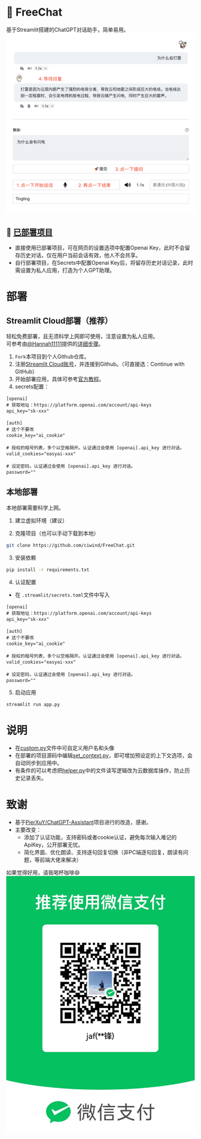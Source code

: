 # 🤖 FreeChat
基于Streamlit搭建的ChatGPT对话助手，简单易用。
![chat.png](./Figure/chat.png)

## 🤩 [已部署项目](https://freechat.streamlit.app/)
- 直接使用已部署项目，可在网页的设置选项中配置Openai Key，此时不会留存历史对话，仅在用户当前会话有效，他人不会共享。
- 自行部署项目，在Secrets中配置Openai Key后，将留存历史对话记录，此时需设置为私人应用，打造为个人GPT助理。   

# 部署

## Streamlit Cloud部署（推荐）
轻松免费部署，且无须科学上网即可使用，注意设置为私人应用。   
可参考由[@Hannah11111](https://github.com/Hannah11111)提供的[详细步骤](./Tutorial.md)。
1. `Fork`本项目到个人Github仓库。
2. 注册[Streamlit Cloud账号](https://share.streamlit.io/)，并连接到Github。（可直接选：Continue with GitHub）
3. 开始部署应用，具体可参考[官方教程](https://docs.streamlit.io/streamlit-community-cloud/get-started)。   
4. secrets配置：

```
[openai]
# 获取地址：https://platform.openai.com/account/api-keys
api_key="sk-xxx"

[auth]
# 这个不要改
cookie_key="ai_cookie"

# 授权的暗号列表，多个以空格隔开。认证通过会使用 [openai].api_key 进行对话。
valid_cookies="easyai-xxx"

# 设定密码，认证通过会使用 [openai].api_key 进行对话。
password=""
```

## 本地部署
本地部署需要科学上网。
1. 建立虚拟环境（建议）

2. 克隆项目（也可以手动下载到本地）
```bash
git clone https://github.com/ciwind/FreeChat.git
```

3. 安装依赖
```bash
pip install -r requirements.txt
```

4. 认证配置   

- 在 `.streamlit/secrets.toml`文件中写入

```
[openai]
# 获取地址：https://platform.openai.com/account/api-keys
api_key="sk-xxx"

[auth]
# 这个不要改
cookie_key="ai_cookie"

# 授权的暗号列表，多个以空格隔开。认证通过会使用 [openai].api_key 进行对话。
valid_cookies="easyai-xxx"

# 设定密码，认证通过会使用 [openai].api_key 进行对话。
password=""
```

5. 启动应用
```bash
streamlit run app.py
```

# 说明
- 在[custom.py](./tool/custom.py)文件中可自定义用户名和头像
- 在部署的项目源码中编辑[set_context.py](./tool/set_context.py)，即可增加预设定的上下文选项，会自动同步到应用中。
- 有条件的可以考虑把[helper.py](./tool/helper.py)中的文件读写逻辑改为云数据库操作，防止历史记录丢失。


# 致谢
- 基于[PierXuY/ChatGPT-Assistant](https://github.com/PierXuY/ChatGPT-Assistant)项目进行的改造，感谢。
- 主要改变：
    - 添加了认证功能，支持密码或者cookie认证，避免每次输入难记的ApiKey，公开部署无忧。
    - 简化界面、优化朗读、支持逐句回复切换（非PC端逐句回复，朗读有问题，等前端大佬来解决）

如果觉得好用，请我喝杯咖啡😄
![chat.png](./static/tip_code.jpeg)